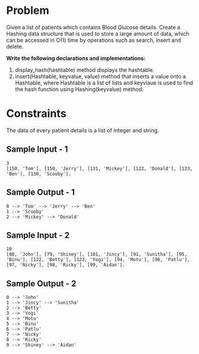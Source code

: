 # Problem 

Given a list of patients which contains Blood Glucose details. Create a Hashing data structure that is used to store a large amount of data, which can be accessed in O(1) time by operations such as search, insert and delete.

**Write the following declarations and implementations:**</br>
1. display_hash(hashtable) method displays the hashtable.
2. insert(Hashtable, keyvalue, value) method that inserts a value onto a Hashtable, where Hashtable is a list of lists and keyvlaue is used to find the hash function using Hashing(keyvalue) method.

# Constraints
The data of every patient details is a list of integer and string.

## Sample Input - 1
```
3
[150, 'Tom'], [150, 'Jerry'], [131, 'Mickey'], [122, 'Donald'], [123, 'Ben'], [130, 'Scooby'].
```
## Sample Output - 1
```
0 --> 'Tom' --> 'Jerry' --> 'Ben' 
1 --> 'Scooby' 
2 --> 'Mickey' --> 'Donald'
```
## Sample Input - 2
```
10
[80, 'John'], [79, 'Shiney'], [101, 'Jincy'], [91, 'Sunitha'], [95, 'Binu'], [122, 'Betty'], [123, 'Yogi'], [94, 'Motu'], [96, 'Patlu'], [97, 'Nicky'], [98, 'Ricky'], [99, 'Aidan'].
```
## Sample Output - 2
```
0 --> 'John' 
1 --> 'Jincy' --> 'Sunitha' 
2 --> 'Betty' 
3 --> 'Yogi' 
4 --> 'Motu' 
5 --> 'Binu' 
6 --> 'Patlu' 
7 --> 'Nicky' 
8 --> 'Ricky' 
9 --> 'Shiney' --> 'Aidan'
```
